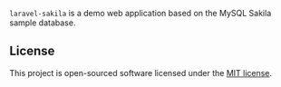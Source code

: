 <code>laravel-sakila</code> is a demo web application based on the MySQL Sakila sample database.

## License

This project is open-sourced software licensed under the [MIT license](https://opensource.org/licenses/MIT).
